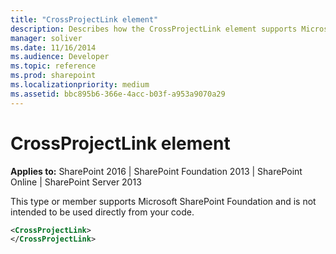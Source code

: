 ```yaml
---
title: "CrossProjectLink element"
description: Describes how the CrossProjectLink element supports Microsoft SharePoint Foundation and is not intended to be used directly from your code.
manager: soliver
ms.date: 11/16/2014
ms.audience: Developer
ms.topic: reference
ms.prod: sharepoint
ms.localizationpriority: medium
ms.assetid: bbc895b6-366e-4acc-b03f-a953a9070a29
---
```


# CrossProjectLink element

**Applies to:** SharePoint 2016 | SharePoint Foundation 2013 | SharePoint Online | SharePoint Server 2013
  
This type or member supports Microsoft SharePoint Foundation and is not intended to be used directly from your code. 
  
```XML
<CrossProjectLink>
</CrossProjectLink>
```


